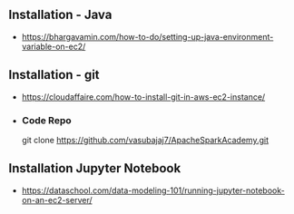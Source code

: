 ## Installation - Java

- <https://bhargavamin.com/how-to-do/setting-up-java-environment-variable-on-ec2/>


## Installation - git

- <https://cloudaffaire.com/how-to-install-git-in-aws-ec2-instance/>

- ### Code Repo

  git clone <https://github.com/vasubajaj7/ApacheSparkAcademy.git>
  
## Installation Jupyter Notebook

- <https://dataschool.com/data-modeling-101/running-jupyter-notebook-on-an-ec2-server/>
